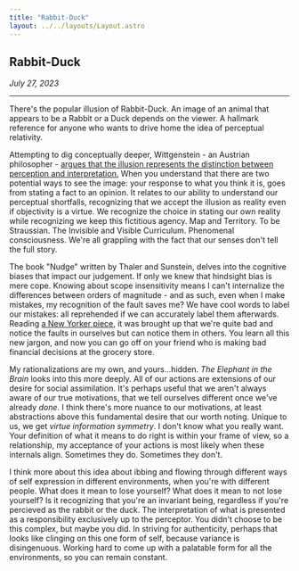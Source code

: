 ```yaml
---
title: "Rabbit-Duck"
layout: ../../layouts/Layout.astro
---
```


<h2>Rabbit-Duck</h2>
<p><i>July 27, 2023</i></p>

---


There's the popular illusion of Rabbit-Duck. An image of an animal that appears to be a Rabbit or a Duck depends on the viewer. A hallmark reference for anyone who wants to drive home the idea of perceptual relativity. 

Attempting to dig conceptually deeper, Wittgenstein - an Austrian philosopher - [argues that the illusion represents the distinction between perception and interpretation.](https://journals.plos.org/plosone/article?id=10.1371/journal.pone.0189753) When you understand that there are two potential ways to see the image: your response to what you think it is, goes from stating a fact to an opinion. It relates to our ability to understand our perceptual shortfalls, recognizing that we accept the illusion as reality even if objectivity is a virtue. We recognize the choice in stating our own reality while recognizing we keep this fictitious agency. Map and Territory. To be Straussian. The Invisible and Visible Curriculum. Phenomenal consciousness. We're all grappling with the fact that our senses don't tell the full story.

The book "Nudge" written by Thaler and Sunstein, delves into the cognitive biases that impact our judgement. If only we knew that hindsight bias is mere cope. Knowing about scope insensitivity means I can't internalize the differences between orders of magnitude - and as such, even when I make mistakes, my recognition of the fault saves me? We have cool words to label our mistakes: all reprehended if we can accurately label them afterwards. Reading [a New Yorker piece](https://www.newyorker.com/tech/frontal-cortex/why-smart-people-are-stupid), it was brought up that we're quite bad and notice the faults in ourselves but can notice them in others. You learn all this new jargon, and now you can go off on your friend who is making bad financial decisions at the grocery store. 

My rationalizations are my own, and yours...hidden. *The Elephant in the Brain* looks into this more deeply. All of our actions are extensions of our desire for social assimilation. It's perhaps useful that we aren't always aware of our true motivations, that we tell ourselves different once we've already *done*.  I think there's more nuance to our motivations, at least abstractions above this fundamental desire that our worth noting. Unique to us, we get *virtue information symmetry*. I don't know what you really want. Your definition of what it means to do right is within your frame of view, so a relationship, my acceptance of your actions is most likely when these internals align. Sometimes they do. Sometimes they don't.

I think more about this idea about ibbing and flowing through different ways of self expression in different environments, when you're with different people. What does it mean to lose yourself? What does it mean to not lose yourself? Is it recognizing that you're an invariant being, regardless if you're percieved as the rabbit or the duck. The interpretation of what is presented as a responsibility exclusively up to the perceptor. You didn't choose to be this complex, but maybe you did. In striving for authenticity, perhaps that looks like clinging on this one form of self, because variance is disingenuous. Working hard to come up with a palatable form for all the environments, so you can remain constant. 

